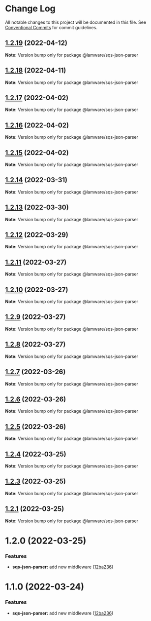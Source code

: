 # Change Log

All notable changes to this project will be documented in this file.
See [Conventional Commits](https://conventionalcommits.org) for commit guidelines.

## [1.2.19](https://github.com/evilkiwi/lamware/compare/@lamware/sqs-json-parser@1.2.18...@lamware/sqs-json-parser@1.2.19) (2022-04-12)

**Note:** Version bump only for package @lamware/sqs-json-parser





## [1.2.18](https://github.com/evilkiwi/lamware/compare/@lamware/sqs-json-parser@1.2.17...@lamware/sqs-json-parser@1.2.18) (2022-04-11)

**Note:** Version bump only for package @lamware/sqs-json-parser





## [1.2.17](https://github.com/evilkiwi/lamware/compare/@lamware/sqs-json-parser@1.2.16...@lamware/sqs-json-parser@1.2.17) (2022-04-02)

**Note:** Version bump only for package @lamware/sqs-json-parser





## [1.2.16](https://github.com/evilkiwi/lamware/compare/@lamware/sqs-json-parser@1.2.15...@lamware/sqs-json-parser@1.2.16) (2022-04-02)

**Note:** Version bump only for package @lamware/sqs-json-parser





## [1.2.15](https://github.com/evilkiwi/lamware/compare/@lamware/sqs-json-parser@1.2.14...@lamware/sqs-json-parser@1.2.15) (2022-04-02)

**Note:** Version bump only for package @lamware/sqs-json-parser





## [1.2.14](https://github.com/evilkiwi/lamware/compare/@lamware/sqs-json-parser@1.2.13...@lamware/sqs-json-parser@1.2.14) (2022-03-31)

**Note:** Version bump only for package @lamware/sqs-json-parser





## [1.2.13](https://github.com/evilkiwi/lamware/compare/@lamware/sqs-json-parser@1.2.12...@lamware/sqs-json-parser@1.2.13) (2022-03-30)

**Note:** Version bump only for package @lamware/sqs-json-parser





## [1.2.12](https://github.com/evilkiwi/lamware/compare/@lamware/sqs-json-parser@1.2.11...@lamware/sqs-json-parser@1.2.12) (2022-03-29)

**Note:** Version bump only for package @lamware/sqs-json-parser





## [1.2.11](https://github.com/evilkiwi/lamware/compare/@lamware/sqs-json-parser@1.2.10...@lamware/sqs-json-parser@1.2.11) (2022-03-27)

**Note:** Version bump only for package @lamware/sqs-json-parser





## [1.2.10](https://github.com/evilkiwi/lamware/compare/@lamware/sqs-json-parser@1.2.9...@lamware/sqs-json-parser@1.2.10) (2022-03-27)

**Note:** Version bump only for package @lamware/sqs-json-parser





## [1.2.9](https://github.com/evilkiwi/lamware/compare/@lamware/sqs-json-parser@1.2.8...@lamware/sqs-json-parser@1.2.9) (2022-03-27)

**Note:** Version bump only for package @lamware/sqs-json-parser





## [1.2.8](https://github.com/evilkiwi/lamware/compare/@lamware/sqs-json-parser@1.2.7...@lamware/sqs-json-parser@1.2.8) (2022-03-27)

**Note:** Version bump only for package @lamware/sqs-json-parser





## [1.2.7](https://github.com/evilkiwi/lamware/compare/@lamware/sqs-json-parser@1.2.6...@lamware/sqs-json-parser@1.2.7) (2022-03-26)

**Note:** Version bump only for package @lamware/sqs-json-parser





## [1.2.6](https://github.com/evilkiwi/lamware/compare/@lamware/sqs-json-parser@1.2.5...@lamware/sqs-json-parser@1.2.6) (2022-03-26)

**Note:** Version bump only for package @lamware/sqs-json-parser





## [1.2.5](https://github.com/evilkiwi/lamware/compare/@lamware/sqs-json-parser@1.2.4...@lamware/sqs-json-parser@1.2.5) (2022-03-26)

**Note:** Version bump only for package @lamware/sqs-json-parser





## [1.2.4](https://github.com/evilkiwi/lamware/compare/@lamware/sqs-json-parser@1.2.3...@lamware/sqs-json-parser@1.2.4) (2022-03-25)

**Note:** Version bump only for package @lamware/sqs-json-parser





## [1.2.3](https://github.com/evilkiwi/lamware/compare/@lamware/sqs-json-parser@1.2.1...@lamware/sqs-json-parser@1.2.3) (2022-03-25)

**Note:** Version bump only for package @lamware/sqs-json-parser





## [1.2.1](https://github.com/evilkiwi/lamware/compare/@lamware/sqs-json-parser@1.2.0...@lamware/sqs-json-parser@1.2.1) (2022-03-25)

**Note:** Version bump only for package @lamware/sqs-json-parser





# 1.2.0 (2022-03-25)


### Features

* **sqs-json-parser:** add new middleware ([12ba236](https://github.com/evilkiwi/lamware/commit/12ba2362e0527c3faad031b9f3b87cdd6e11db2c))





# 1.1.0 (2022-03-24)


### Features

* **sqs-json-parser:** add new middleware ([12ba236](https://github.com/evilkiwi/lamware/commit/12ba2362e0527c3faad031b9f3b87cdd6e11db2c))
